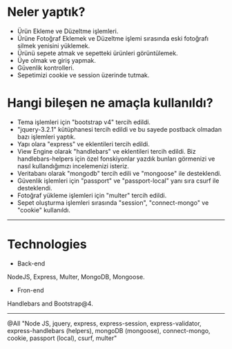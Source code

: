 # Neler yaptık?
* Ürün Ekleme ve Düzeltme işlemleri.
* Ürüne Fotoğraf Eklemek ve Düzeltme işlemi sırasında eski fotoğrafı silmek yenisini yüklemek.
* Ürünü sepete atmak ve sepetteki ürünleri görüntülemek.
* Üye olmak ve giriş yapmak.
* Güvenlik kontrolleri.
* Sepetimizi cookie ve session üzerinde tutmak.

# Hangi bileşen ne amaçla kullanıldı?
* Tema işlemleri için "bootstrap v4" tercih edildi.
* "jquery-3.2.1" kütüphanesi tercih edildi ve bu sayede postback olmadan bazı işlemleri yaptık.
* Yapı olara "express" ve eklentileri tercih edildi.
* View Engine olarak "handlebars" ve eklentileri tercih edildi. Biz handlebars-helpers için özel fonskiyonlar yazdık bunları görmenizi ve nasıl kullandığımızı incelemenizi isteriz.
* Veritabanı olarak "mongodb" tercih edili ve "mongoose" ile desteklendi.
* Güvenlik işlemleri için "passport" ve "passport-local" yanı sıra csurf ile desteklendi.
* Fotoğraf yükleme işlemleri için "multer" tercih edildi.
* Sepet oluşturma işlemleri sırasında "session", "connect-mongo" ve "cookie" kullanıldı.

---

# Technologies

- Back-end

NodeJS, Express, Multer, MongoDB, Mongoose.

- Fron-end

Handlebars and Bootstrap@4.

---

@All
"Node JS, jquery, express, express-session, express-validator, express-handlebars (helpers), mongoDB (mongoose), connect-mongo, cookie, passport (local), csurf, multer"
